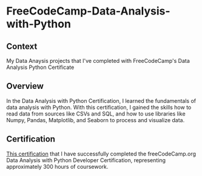 # FreeCodeCamp-Data-Analysis-with-Python
## Context
My Data Anaysis projects that I've completed with FreeCodeCamp's Data Analysis Python Certificate

## Overview
In the Data Analysis with Python Certification, I learned the fundamentals of data analysis with Python. With this certification, I gained the skills how to read data from sources like CSVs and SQL, and how to use libraries like Numpy, Pandas, Matplotlib, and Seaborn to process and visualize data.

## Certification
[This certification](https://www.freecodecamp.org/certification/dilancelik/data-analysis-with-python-v7) that I have successfully completed the freeCodeCamp.org Data Analysis with Python Developer Certification, representing approximately 300 hours of coursework.
